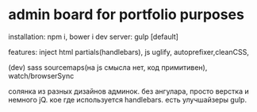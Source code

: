 # admin board for portfolio purposes


installation: npm i, bower i
dev server: gulp [default]


features:
  inject html partials(handlebars),
  js uglify,
  autoprefixer,cleanCSS,

  (dev)
    sass sourcemaps(на js смысла нет, код примитивен),
    watch/browserSync

 солянка из разных дизайнов админок. без ангулара, просто верстка и немного jQ. кое где используется handlebars. есть улучшайзеры gulp.